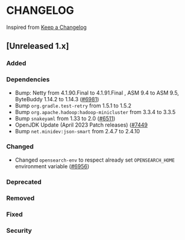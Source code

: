 # CHANGELOG
Inspired from [Keep a Changelog](https://keepachangelog.com/en/1.0.0/)

## [Unreleased 1.x]
### Added

### Dependencies
- Bump: Netty from 4.1.90.Final to 4.1.91.Final , ASM 9.4 to ASM 9.5, ByteBuddy 1.14.2 to 1.14.3 ([#6981](https://github.com/opensearch-project/OpenSearch/pull/6981))
- Bump `org.gradle.test-retry` from 1.5.1 to 1.5.2
- Bump `org.apache.hadoop:hadoop-minicluster` from 3.3.4 to 3.3.5
- Bump `snakeyaml` from 1.33 to 2.0 ([#6511](https://github.com/opensearch-project/OpenSearch/pull/6511))
- OpenJDK Update (April 2023 Patch releases) ([#7449](https://github.com/opensearch-project/OpenSearch/pull/7449)
- Bump `net.minidev:json-smart` from 2.4.7 to 2.4.10

### Changed
- Changed `opensearch-env` to respect already set `OPENSEARCH_HOME` environment variable ([#6956](https://github.com/opensearch-project/OpenSearch/pull/6956/))

### Deprecated
### Removed
### Fixed
### Security

[Unreleased]: https://github.com/opensearch-project/OpenSearch/compare/1.3.9...HEAD
